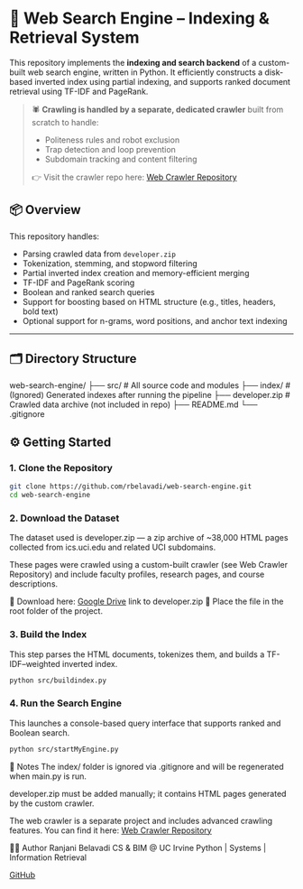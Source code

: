 # 🔎 Web Search Engine – Indexing & Retrieval System

This repository implements the **indexing and search backend** of a custom-built web search engine, written in Python. It efficiently constructs a disk-based inverted index using partial indexing, and supports ranked document retrieval using TF-IDF and PageRank.

> 🕷️ **Crawling is handled by a separate, dedicated crawler** built from scratch to handle:
> - Politeness rules and robot exclusion
> - Trap detection and loop prevention
> - Subdomain tracking and content filtering  
>
> 👉 Visit the crawler repo here: [Web Crawler Repository](https://github.com/rbelavadi/spacetime-crawler4py) 

## 📦 Overview

This repository handles:

- Parsing crawled data from `developer.zip`
- Tokenization, stemming, and stopword filtering
- Partial inverted index creation and memory-efficient merging
- TF-IDF and PageRank scoring
- Boolean and ranked search queries
- Support for boosting based on HTML structure (e.g., titles, headers, bold text)
- Optional support for n-grams, word positions, and anchor text indexing

---

## 🗂️ Directory Structure

web-search-engine/
├── src/ # All source code and modules
├── index/ # (Ignored) Generated indexes after running the pipeline
├── developer.zip # Crawled data archive (not included in repo)
├── README.md
└── .gitignore

## ⚙️ Getting Started

### 1. Clone the Repository

```bash
git clone https://github.com/rbelavadi/web-search-engine.git
cd web-search-engine
```

### 2. Download the Dataset

The dataset used is developer.zip — a zip archive of ~38,000 HTML pages collected from ics.uci.edu and related UCI subdomains.

These pages were crawled using a custom-built crawler (see Web Crawler Repository) and include faculty profiles, research pages, and course descriptions.

🔗 Download here: [Google Drive](https://drive.google.com/file/d/14zgBWE3lDufPLU1pPrYYG7jOFoISiCMG/view?usp=drive_link) link to developer.zip
📁 Place the file in the root folder of the project.

### 3. Build the Index

This step parses the HTML documents, tokenizes them, and builds a TF-IDF–weighted inverted index.

```bash
python src/buildindex.py
```

### 4. Run the Search Engine

This launches a console-based query interface that supports ranked and Boolean search.

```bash
python src/startMyEngine.py
```

📌 Notes
The index/ folder is ignored via .gitignore and will be regenerated when main.py is run.

developer.zip must be added manually; it contains HTML pages generated by the custom crawler.

The web crawler is a separate project and includes advanced crawling features.
You can find it here: [Web Crawler Repository](https://github.com/rbelavadi/spacetime-crawler4py)

👩‍💻 Author
Ranjani Belavadi
CS & BIM @ UC Irvine
Python | Systems | Information Retrieval

[GitHub](https://github.com/rbelavadi)
